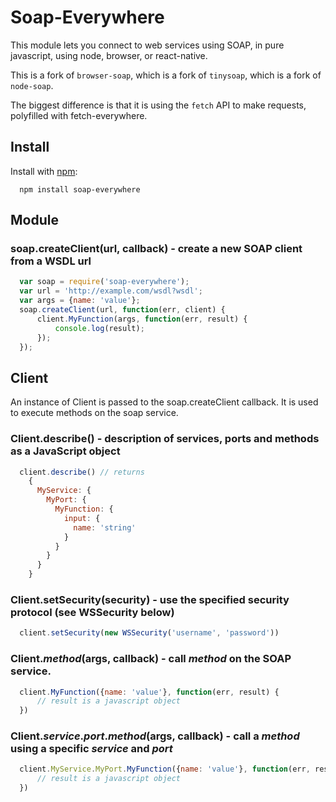 # Soap-Everywhere

This module lets you connect to web services using SOAP, in pure javascript, using node, browser, or react-native.

This is a fork of `browser-soap`, which is a fork of `tinysoap`, which is a fork of `node-soap`.

The biggest difference is that it is using the `fetch` API to make requests, polyfilled with fetch-everywhere.

## Install

Install with [npm](http://github.com/isaacs/npm):

```
  npm install soap-everywhere
```

## Module

### soap.createClient(url, callback) - create a new SOAP client from a WSDL url

``` javascript
  var soap = require('soap-everywhere');
  var url = 'http://example.com/wsdl?wsdl';
  var args = {name: 'value'};
  soap.createClient(url, function(err, client) {
      client.MyFunction(args, function(err, result) {
          console.log(result);
      });
  });
```

## Client

An instance of Client is passed to the soap.createClient callback.  It is used to execute methods on the soap service.

### Client.describe() - description of services, ports and methods as a JavaScript object

``` javascript
  client.describe() // returns
    {
      MyService: {
        MyPort: {
          MyFunction: {
            input: {
              name: 'string'
            }
          }
        }
      }
    }
```

### Client.setSecurity(security) - use the specified security protocol (see WSSecurity below)

``` javascript
  client.setSecurity(new WSSecurity('username', 'password'))
```

### Client.*method*(args, callback) - call *method* on the SOAP service.

``` javascript
  client.MyFunction({name: 'value'}, function(err, result) {
      // result is a javascript object
  })
```
### Client.*service*.*port*.*method*(args, callback) - call a *method* using a specific *service* and *port*

``` javascript
  client.MyService.MyPort.MyFunction({name: 'value'}, function(err, result) {
      // result is a javascript object
  })
```

